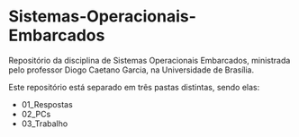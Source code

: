 # Sistemas-Operacionais-Embarcados
Repositório da disciplina de Sistemas Operacionais Embarcados, ministrada pelo professor Diogo Caetano Garcia, na Universidade de Brasília.

Este repositório está separado em três pastas distintas, sendo elas:
* 01_Respostas
* 02_PCs
* 03_Trabalho
